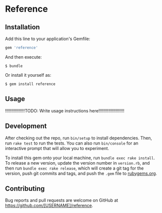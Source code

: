 # Reference

## Installation

Add this line to your application's Gemfile:

```ruby
gem 'reference'
```

And then execute:

    $ bundle

Or install it yourself as:

    $ gem install reference

## Usage

!!!!!!!!!!!!!!!!TODO: Write usage instructions here!!!!!!!!!!!!!!!!!!!!!

## Development

After checking out the repo, run `bin/setup` to install dependencies. Then, run `rake test` to run the tests. You can also run `bin/console` for an interactive prompt that will allow you to experiment.

To install this gem onto your local machine, run `bundle exec rake install`. To release a new version, update the version number in `version.rb`, and then run `bundle exec rake release`, which will create a git tag for the version, push git commits and tags, and push the `.gem` file to [rubygems.org](https://rubygems.org).

## Contributing

Bug reports and pull requests are welcome on GitHub at https://github.com/[USERNAME]/reference.
